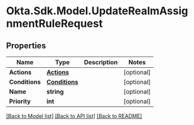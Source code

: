 # Okta.Sdk.Model.UpdateRealmAssignmentRuleRequest

## Properties

Name | Type | Description | Notes
------------ | ------------- | ------------- | -------------
**Actions** | [**Actions**](Actions.md) |  | [optional] 
**Conditions** | [**Conditions**](Conditions.md) |  | [optional] 
**Name** | **string** |  | [optional] 
**Priority** | **int** |  | [optional] 

[[Back to Model list]](../README.md#documentation-for-models) [[Back to API list]](../README.md#documentation-for-api-endpoints) [[Back to README]](../README.md)

